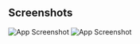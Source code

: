 
## Screenshots

![App Screenshot](https://i.ibb.co/dMVH1s8/Untitled.png)
![App Screenshot](https://ibb.co/SsM09zP/Untitled.png)

